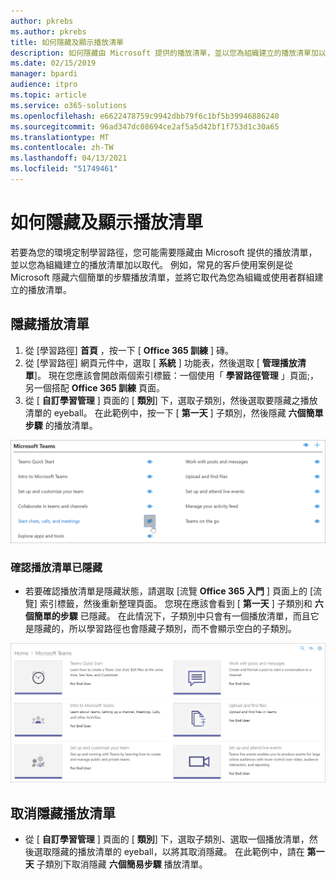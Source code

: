 ```yaml
---
author: pkrebs
ms.author: pkrebs
title: 如何隱藏及顯示播放清單
description: 如何隱藏由 Microsoft 提供的播放清單，並以您為組織建立的播放清單加以取代。
ms.date: 02/15/2019
manager: bpardi
audience: itpro
ms.topic: article
ms.service: o365-solutions
ms.openlocfilehash: e6622478759c9942dbb79f6c1bf5b39946886240
ms.sourcegitcommit: 96ad347dc08694ce2af5a5d42bf1f753d1c30a65
ms.translationtype: MT
ms.contentlocale: zh-TW
ms.lasthandoff: 04/13/2021
ms.locfileid: "51749461"
---
```

# <a name="how-to-hide-and-show-playlists"></a>如何隱藏及顯示播放清單

若要為您的環境定制學習路徑，您可能需要隱藏由 Microsoft 提供的播放清單，並以您為組織建立的播放清單加以取代。 例如，常見的客戶使用案例是從 Microsoft 隱藏六個簡單的步驟播放清單，並將它取代為您為組織或使用者群組建立的播放清單。 

## <a name="hide-a-playlist"></a>隱藏播放清單

1. 從 [學習路徑] **首頁** ，按一下 [ **Office 365 訓練** ] 磚。
2. 從 [學習路徑] 網頁元件中，選取 [ **系統** ] 功能表，然後選取 [ **管理播放清單**]。 現在您應該會開啟兩個索引標籤：一個使用「 **學習路徑管理** 」頁面;，另一個搭配 **Office 365 訓練** 頁面。 
3. 從 [ **自訂學習管理** ] 頁面的 [ **類別**] 下，選取子類別，然後選取要隱藏之播放清單的 eyeball。 在此範例中，按一下 [ **第一天** ] 子類別，然後隱藏 **六個簡單步驟** 的播放清單。  

![顯示 Office 365 入門頁面的瀏覽器索引標籤](cg-hideplaylist.png)

### <a name="verify-the-playlist-is-hidden"></a>確認播放清單已隱藏
- 若要確認播放清單是隱藏狀態，請選取 [流覽 **Office 365 入門** ] 頁面上的 [流覽] 索引標籤，然後重新整理頁面。 您現在應該會看到 [ **第一天** ] 子類別和 **六個簡單的步驟** 已隱藏。 在此情況下，子類別中只會有一個播放清單，而且它是隱藏的，所以學習路徑也會隱藏子類別，而不會顯示空白的子類別。 

![瀏覽器顯示已開始使用 Office 365 頁面重新整理](cg-hideplaylistrefresh.png)

## <a name="unhide-a-playlist"></a>取消隱藏播放清單

- 從 [ **自訂學習管理** ] 頁面的 [ **類別**] 下，選取子類別、選取一個播放清單，然後選取隱藏的播放清單的 eyeball，以將其取消隱藏。 在此範例中，請在 **第一天** 子類別下取消隱藏 **六個簡易步驟** 播放清單。  

